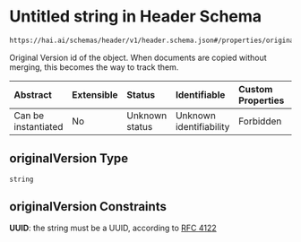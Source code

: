 # Untitled string in Header Schema

```txt
https://hai.ai/schemas/header/v1/header.schema.json#/properties/originalVersion
```

Original Version id of the object. When documents are copied without merging, this becomes the way to track them.

| Abstract            | Extensible | Status         | Identifiable            | Custom Properties | Additional Properties | Access Restrictions | Defined In                                                                                |
| :------------------ | :--------- | :------------- | :---------------------- | :---------------- | :-------------------- | :------------------ | :---------------------------------------------------------------------------------------- |
| Can be instantiated | No         | Unknown status | Unknown identifiability | Forbidden         | Allowed               | none                | [header.schema.json\*](../../schemas/header/v1/header.schema.json "open original schema") |

## originalVersion Type

`string`

## originalVersion Constraints

**UUID**: the string must be a UUID, according to [RFC 4122](https://tools.ietf.org/html/rfc4122 "check the specification")
